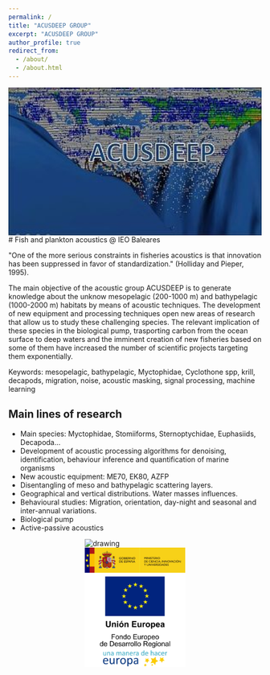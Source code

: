 ```yaml
---
permalink: /
title: "ACUSDEEP GROUP"
excerpt: "ACUSDEEP GROUP"
author_profile: true
redirect_from: 
  - /about/
  - /about.html
---
```




<img src="/images/centro-oceanografico-baleares-definicion-grupo-investigacion-acusdeep.jpg" alt="drawing" style="display:block; margin-left: auto; margin-right: auto;"  width="600"/>
# Fish and plankton acoustics @ IEO Baleares





"One of the more serious constraints in fisheries acoustics is that innovation has been suppressed in favor of standardization." (Holliday and Pieper, 1995).

The main objective of the acoustic group ACUSDEEP is to generate knowledge about the unknow mesopelagic (200-1000 m) and bathypelagic (1000-2000 m)  habitats by means of acoustic techniques. The development of new equipment and processing techniques open new areas of research that allow us to study these challenging species. The relevant implication of these species in the biological pump, trasporting carbon from the ocean surface to deep waters and the imminent creation of new fisheries based on some of them have increased the number of scientific projects targeting them exponentially. 

Keywords: mesopelagic, bathypelagic, Myctophidae, Cyclothone spp, krill, decapods, migration, noise, acoustic masking, signal processing, machine learning


## Main lines of research

  * Main species: Myctophidae, Stomiiforms, Sternoptychidae, Euphasiids, Decapoda...
  * Development of acoustic processing algorithms for denoising, identification, behaviour inference and quantification of marine           organisms
  * New acoustic equipment: ME70, EK80, AZFP
  * Disentangling of meso and bathypelagic scattering layers.
  * Geographical and vertical distributions. Water masses influences.
  * Behavioural studies: Migration, orientation, day-night and seasonal and inter-annual variations.
  * Biological pump
  * Active-passive acoustics



<img src="/images/LogoIEOgr.jpg.jpg" alt="drawing" style="display:block; margin-left: auto; margin-right: auto;"  width="200"/>
<img src="/images/logo_ministerio.jpg" alt="drawing" style="display:block; margin-left: auto; margin-right: auto;"  width="200"/>
<img src="/images/logo-feder-trans.png" alt="drawing" style="display:block; margin-left: auto; margin-right: auto;"  width="200"/>

